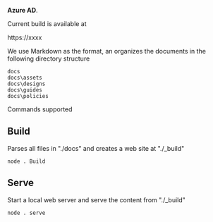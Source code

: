 **Azure AD**.


Current build is available at 

https://xxxx


We use Markdown as the format, an organizes the documents in the following directory structure

    docs
    docs\assets
    docs\designs
    docs\guides
    docs\policies
    
Commands supported

## Build
Parses all files in "./docs" and creates a web site at "./_build"

    node . Build

## Serve
Start a local web server and serve the content from "./_build"

    node . serve




